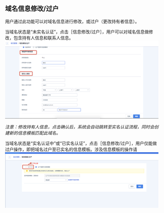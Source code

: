 

## 域名信息修改/过户

用户通过此功能可以对域名信息进行修改，或过户（更改持有者信息）。

当域名状态是“未实名认证”，点击［信息修改/过户］，用户可以对域名信息做修改，包含持有人信息和联系人信息。
![11.png](/images/operate/11.png)

*注意：修改持有人信息，点击确认后，系统会自动跳转至实名认证流程，同时会创建新的信息模板匹配此域名。*

当域名状态是“实名认证中”或“已实名认证”，点击［信息修改/过户］，用户仅能做过户操作，即把域名过户至已实名的信息模板。涉及信息模板的操作请
![12.png](/images/operate/12.png)
